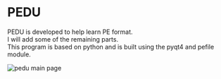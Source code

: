 # PEDU
PEDU is developed to help learn PE format.  
I will add some of the remaining parts.  
This program is based on python and is built using the pyqt4 and pefile module.

![pedu main page](https://user-images.githubusercontent.com/35250476/50570781-ca078480-0ddb-11e9-90d5-11ed4cad6969.PNG)
